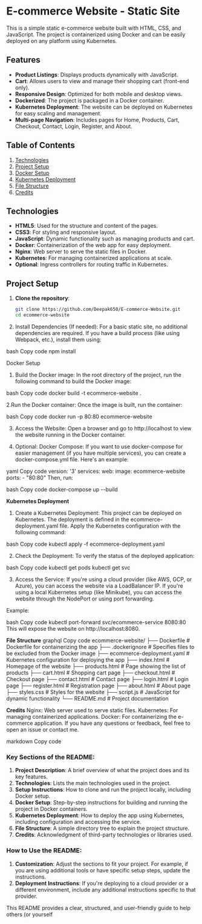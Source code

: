 # E-commerce Website - Static Site

This is a simple static e-commerce website built with HTML, CSS, and JavaScript. The project is containerized using Docker and can be easily deployed on any platform using Kubernetes.

## Features

- **Product Listings**: Displays products dynamically with JavaScript.
- **Cart**: Allows users to view and manage their shopping cart (front-end only).
- **Responsive Design**: Optimized for both mobile and desktop views.
- **Dockerized**: The project is packaged in a Docker container.
- **Kubernetes Deployment**: The website can be deployed on Kubernetes for easy scaling and management.
- **Multi-page Navigation**: Includes pages for Home, Products, Cart, Checkout, Contact, Login, Register, and About.

## Table of Contents

1. [Technologies](#technologies)
2. [Project Setup](#project-setup)
3. [Docker Setup](#docker-setup)
4. [Kubernetes Deployment](#kubernetes-deployment)
5. [File Structure](#file-structure)
6. [Credits](#credits)

## Technologies

- **HTML5**: Used for the structure and content of the pages.
- **CSS3**: For styling and responsive layout.
- **JavaScript**: Dynamic functionality such as managing products and cart.
- **Docker**: Containerization of the web app for easy deployment.
- **Nginx**: Web server to serve the static files in Docker.
- **Kubernetes**: For managing containerized applications at scale.
- **Optional**: Ingress controllers for routing traffic in Kubernetes.

## Project Setup

1. **Clone the repository**:
   ```bash
   git clone https://github.com/Deepak650/E-commerce-Website.git
   cd ecommerce-website

2. Install Dependencies (If needed): For a basic static site, no additional dependencies are required. If you have a build process (like using Webpack, etc.), install them using:

bash
Copy code
npm install

Docker Setup
1. Build the Docker image: In the root directory of the project, run the following command to build the Docker image:

bash
Copy code
docker build -t ecommerce-website .

2.Run the Docker container: Once the image is built, run the container:

bash
Copy code
docker run -p 80:80 ecommerce-website

3. Access the Website: Open a browser and go to http://localhost to view the website running in the Docker container.

4. Optional: Docker Compose: If you want to use docker-compose for easier management (if you have multiple services), you can create a docker-compose.yml file. Here's an example:

yaml
Copy code
version: '3'
services:
  web:
    image: ecommerce-website
    ports:
      - "80:80"
Then, run:

bash
Copy code
docker-compose up --build

**Kubernetes Deployment**
1. Create a Kubernetes Deployment: This project can be deployed on Kubernetes. The deployment is defined in the ecommerce-deployment.yaml file. Apply the Kubernetes configuration with the following command:

bash
Copy code
kubectl apply -f ecommerce-deployment.yaml

2. Check the Deployment: To verify the status of the deployed application:

bash
Copy code
kubectl get pods
kubectl get svc

3. Access the Service: If you're using a cloud provider (like AWS, GCP, or Azure), you can access the website via a LoadBalancer IP. If you're using a local Kubernetes setup (like Minikube), you can access the website through the NodePort or using port forwarding.

Example:

bash
Copy code
kubectl port-forward svc/ecommerce-service 8080:80
This will expose the website on http://localhost:8080.

**File Structure**
graphql
Copy code
ecommerce-website/
├── Dockerfile            # Dockerfile for containerizing the app
├── .dockerignore         # Specifies files to be excluded from the Docker image
├── ecommerce-deployment.yaml  # Kubernetes configuration for deploying the app
├── index.html            # Homepage of the website
├── products.html         # Page showing the list of products
├── cart.html             # Shopping cart page
├── checkout.html         # Checkout page
├── contact.html          # Contact page
├── login.html            # Login page
├── register.html         # Registration page
├── about.html            # About page
├── styles.css            # Styles for the website
├── script.js             # JavaScript for dynamic functionality
└── README.md             # Project documentation

**Credits**
Nginx: Web server used to serve static files.
Kubernetes: For managing containerized applications.
Docker: For containerizing the e-commerce application.
If you have any questions or feedback, feel free to open an issue or contact me.

markdown
Copy code

### Key Sections of the README:

1. **Project Description**: A brief overview of what the project does and its key features.
2. **Technologies**: Lists the main technologies used in the project.
3. **Setup Instructions**: How to clone and run the project locally, including Docker setup.
4. **Docker Setup**: Step-by-step instructions for building and running the project in Docker containers.
5. **Kubernetes Deployment**: How to deploy the app using Kubernetes, including configuration and accessing the service.
6. **File Structure**: A simple directory tree to explain the project structure.
7. **Credits**: Acknowledgment of third-party technologies or libraries used.

### How to Use the README:

1. **Customization**: Adjust the sections to fit your project. For example, if you are using additional tools or have specific setup steps, update the instructions.
2. **Deployment Instructions**: If you're deploying to a cloud provider or a different environment, include any additional instructions specific to that provider.

This README provides a clear, structured, and user-friendly guide to help others (or yourself
